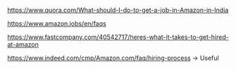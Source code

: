 https://www.quora.com/What-should-I-do-to-get-a-job-in-Amazon-in-India

https://www.amazon.jobs/en/faqs

https://www.fastcompany.com/40542717/heres-what-it-takes-to-get-hired-at-amazon

https://www.indeed.com/cmp/Amazon.com/faq/hiring-process -> Useful
